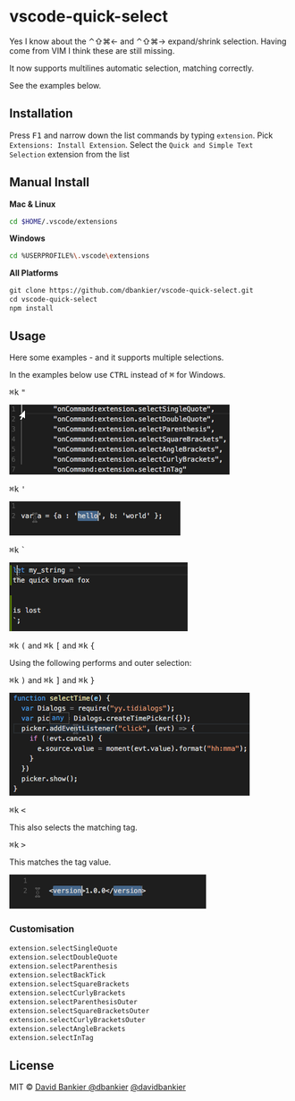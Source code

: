 # vscode-quick-select


Yes I know about the ⌃⇧⌘← and ⌃⇧⌘→ expand/shrink selection. Having come from VIM I think these are still missing.

It now supports multilines automatic selection, matching correctly.

See the examples below.


## Installation

Press <kbd>F1</kbd> and narrow down the list commands by typing `extension`. Pick `Extensions: Install Extension`.
Select the `Quick and Simple Text Selection` extension from the list


## Manual Install

**Mac & Linux**
```sh
cd $HOME/.vscode/extensions
```
**Windows**
```sh
cd %USERPROFILE%\.vscode\extensions
```

**All Platforms**
```
git clone https://github.com/dbankier/vscode-quick-select.git
cd vscode-quick-select
npm install
```


## Usage

Here some examples - and it supports multiple selections.

In the examples below use <kbd>CTRL</kbd> instead of <kbd>⌘</kbd> for Windows.

<kbd>⌘</kbd><kbd>k</kbd> <kbd>"</kbd>

![doublequotes](./screens/doublequotes.gif)

<kbd>⌘</kbd><kbd>k</kbd> <kbd>'</kbd>

![singlequotes](./screens/singlequotes.gif)

<kbd>⌘</kbd><kbd>k</kbd> <kbd>`</kbd>

![singlequotes](./screens/backticks.gif)

<kbd>⌘</kbd><kbd>k</kbd> <kbd>(</kbd> and
<kbd>⌘</kbd><kbd>k</kbd> <kbd>[</kbd> and
<kbd>⌘</kbd><kbd>k</kbd> <kbd>{</kbd>

Using the following performs and outer selection:

<kbd>⌘</kbd><kbd>k</kbd> <kbd>)</kbd> and
<kbd>⌘</kbd><kbd>k</kbd> <kbd>]</kbd> and
<kbd>⌘</kbd><kbd>k</kbd> <kbd>}</kbd>

![brackets](./screens/brackets.gif)


<kbd>⌘</kbd><kbd>k</kbd> <kbd><</kbd>

This also selects the matching tag.

<kbd>⌘</kbd><kbd>k</kbd> <kbd>></kbd>

This matches the tag value.

![brackets](./screens/tags.gif)

### Customisation

~~~
extension.selectSingleQuote
extension.selectDoubleQuote
extension.selectParenthesis
extension.selectBackTick
extension.selectSquareBrackets
extension.selectCurlyBrackets
extension.selectParenthesisOuter
extension.selectSquareBracketsOuter
extension.selectCurlyBracketsOuter
extension.selectAngleBrackets
extension.selectInTag
~~~

## License

MIT © [David Bankier @dbankier](https://github.com/dbankier)
[@davidbankier](https://twitter.com/davidbankier)
